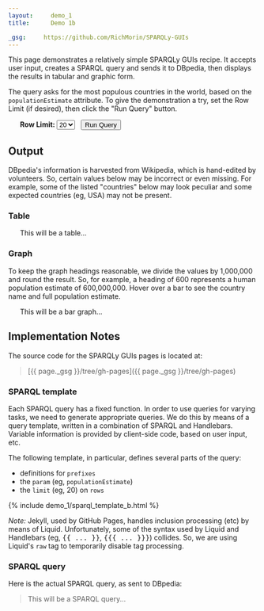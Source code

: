 ```yaml
---
layout:     demo_1
title:      Demo 1b

_gsg:     https://github.com/RichMorin/SPARQLy-GUIs
---
```


This page demonstrates a relatively simple SPARQLy GUIs recipe.
It accepts user input, creates a SPARQL query and sends it to DBpedia,
then displays the results in tabular and graphic form.

The query asks for the most populous countries in the world,
based on the `populationEstimate` attribute.
To give the demonstration a try, set the Row Limit (if desired),
then click the "Run Query" button.

<ul>
  <b>Row Limit:</b>
  <select name="limit" id="set_limit">
    <option>5</option>
    <option>10</option>
    <option selected="selected">20</option>
    <option>40</option>
  </select>
  &nbsp;
  <button id="run_query">Run Query</button>
</ul>


## Output

DBpedia's information is harvested from Wikipedia,
which is hand-edited by volunteers.
So, certain values below may be incorrect or even missing.
For example, some of the listed "countries" below may look peculiar
and some expected countries (eg, USA) may not be present.

### Table

<ul>
  <div id="sparql_table">
    This will be a table...
  </div>
</ul>

### Graph

To keep the graph headings reasonable,
we divide the values by 1,000,000 and round the result.
So, for example, a heading of 600 represents
a human population estimate of 600,000,000.
Hover over a bar to see the country name and full population estimate.

<ul>
  <div id="sparql_graph">
    This will be a bar graph...
  </div>
</ul>


## Implementation Notes

The source code for the SPARQLy GUIs pages is located at:

> [{{ page._gsg }}/tree/gh-pages]({{ page._gsg }}/tree/gh-pages)


### SPARQL template

Each SPARQL query has a fixed function.
In order to use queries for varying tasks,
we need to generate appropriate queries.
We do this by means of a query template,
written in a combination of SPARQL and Handlebars.
Variable information is provided by client-side code,
based on user input, etc. 

The following template, in particular, defines several parts of the query:

* definitions for `prefixes`
* the `param` (eg, `populationEstimate`)
* the `limit` (eg, 20) on `rows`

{% include demo_1/sparql_template_b.html %}

*Note:*
Jekyll, used by GitHub Pages, handles inclusion processing (etc)
by means of Liquid.
Unfortunately, some of the syntax used by Liquid and Handlebars
(eg, <tt>{&#123; ... &#125;}</tt>, <tt>{&#123;{ ... }&#125;}</tt>) collides.
So, we are using Liquid's `raw` tag to temporarily disable tag processing.


### SPARQL query

Here is the actual SPARQL query, as sent to DBpedia:

<blockquote>
  <div id="sparql_query">
    This will be a SPARQL query...
  </div>
</blockquote>
